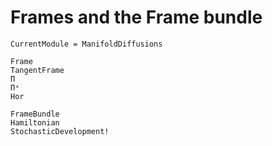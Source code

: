 # Frames and the Frame bundle

```@meta
CurrentModule = ManifoldDiffusions
```

```@docs
Frame
TangentFrame
Π
Πˣ
Hor
```

```@docs
FrameBundle
Hamiltonian
StochasticDevelopment!
```
